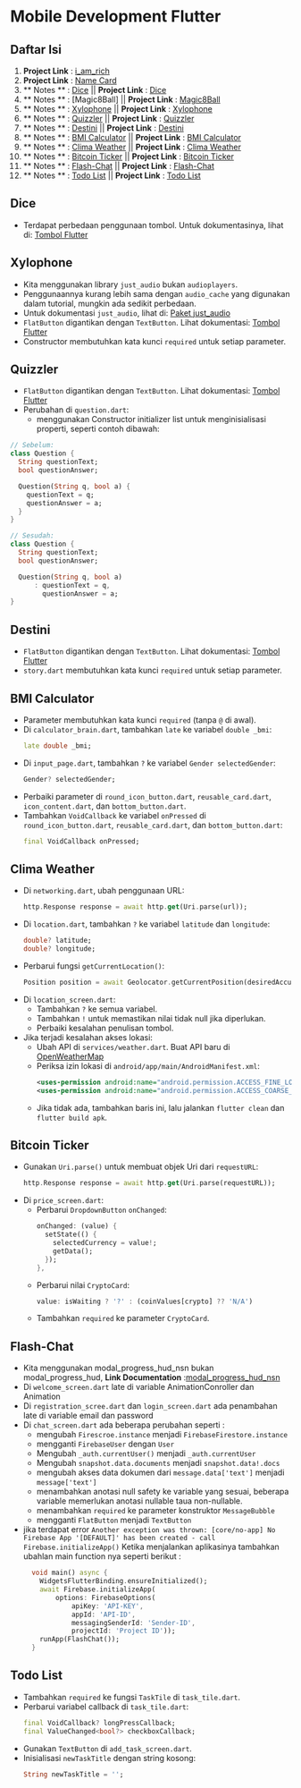 # Mobile Development Flutter

## Daftar Isi
1. **Project Link** : [i_am_rich](https://github.com/KKSBY/i_am_rich) 
2. **Project Link** : [Name Card](https://github.com/KKSBY/NameCard)
3. ** Notes ** : [Dice](#dice) || **Project Link** : [Dice](https://github.com/KKSBY/Dice)
4. ** Notes ** : [Magic8Ball] || **Project Link** : [Magic8Ball](https://github.com/KKSBY/Magic8Ball)
5. ** Notes ** : [Xylophone](#xylophone) || **Project Link** : [Xylophone](https://github.com/KKSBY/xylophone)
6. ** Notes ** : [Quizzler](#quizzler) ||  **Project Link** : [Quizzler](https://github.com/KKSBY/Quizzler)
7. ** Notes ** : [Destini](#destini) ||  **Project Link** : [Destini](https://github.com/KKSBY/destini)
8. ** Notes ** : [BMI Calculator](#bmi-calculator) ||  **Project Link** : [BMI Calculator](https://github.com/KKSBY/mbi_Calculator)
9. ** Notes ** : [Clima Weather](#clima-weather) ||  **Project Link** : [Clima Weather](https://github.com/KKSBY/ClimaWeather)
10. ** Notes ** : [Bitcoin Ticker](#bitcoin-ticker) ||  **Project Link** : [Bitcoin Ticker](https://github.com/KKSBY/Bitcoin_Ticker)
11. ** Notes ** : [Flash-Chat](#Flash-Chat) || **Project Link** : [Flash-Chat](https://github.com/KKSBY/Flash-Chat)
12. ** Notes ** : [Todo List](#todo-list) || **Project Link** : [Todo List](https://github.com/KKSBY/ToDoList)

## Dice

- Terdapat perbedaan penggunaan tombol. Untuk dokumentasinya, lihat di: [Tombol Flutter](https://docs.flutter.dev/release/breaking-changes/buttons)

## Xylophone

- Kita menggunakan library `just_audio` bukan `audioplayers`.
- Penggunaannya kurang lebih sama dengan `audio_cache` yang digunakan dalam tutorial, mungkin ada sedikit perbedaan.
- Untuk dokumentasi `just_audio`, lihat di: [Paket just_audio](https://pub.dev/packages/just_audio)
- `FlatButton` digantikan dengan `TextButton`. Lihat dokumentasi: [Tombol Flutter](https://docs.flutter.dev/release/breaking-changes/buttons)
- Constructor membutuhkan kata kunci `required` untuk setiap parameter.

## Quizzler

- `FlatButton` digantikan dengan `TextButton`. Lihat dokumentasi: [Tombol Flutter](https://docs.flutter.dev/release/breaking-changes/buttons)
- Perubahan di `question.dart`:
  - menggunakan Constructor initializer list untuk menginisialisasi properti, seperti contoh dibawah:

```dart
// Sebelum:
class Question {
  String questionText;
  bool questionAnswer;

  Question(String q, bool a) {
    questionText = q;
    questionAnswer = a;
  }
}

// Sesudah:
class Question {
  String questionText;
  bool questionAnswer;

  Question(String q, bool a) 
      : questionText = q,
        questionAnswer = a;
}
```

## Destini

- `FlatButton` digantikan dengan `TextButton`. Lihat dokumentasi: [Tombol Flutter](https://docs.flutter.dev/release/breaking-changes/buttons)
- `story.dart` membutuhkan kata kunci `required` untuk setiap parameter.

## BMI Calculator

- Parameter membutuhkan kata kunci `required` (tanpa `@` di awal).
- Di `calculator_brain.dart`, tambahkan `late` ke variabel `double _bmi`:
  ```dart
  late double _bmi;
  ```
- Di `input_page.dart`, tambahkan `?` ke variabel `Gender selectedGender`:
  ```dart
  Gender? selectedGender;
  ```
- Perbaiki parameter di `round_icon_button.dart`, `reusable_card.dart`, `icon_content.dart`, dan `bottom_button.dart`.
- Tambahkan `VoidCallback` ke variabel `onPressed` di `round_icon_button.dart`, `reusable_card.dart`, dan `bottom_button.dart`:
  ```dart
  final VoidCallback onPressed;
  ```

## Clima Weather

- Di `networking.dart`, ubah penggunaan URL:
  ```dart
  http.Response response = await http.get(Uri.parse(url));
  ```
- Di `location.dart`, tambahkan `?` ke variabel `latitude` dan `longitude`:
  ```dart
  double? latitude;
  double? longitude;
  ```
- Perbarui fungsi `getCurrentLocation()`:
  ```dart
  Position position = await Geolocator.getCurrentPosition(desiredAccuracy: LocationAccuracy.low);
  ```
- Di `location_screen.dart`:
  - Tambahkan `?` ke semua variabel.
  - Tambahkan `!` untuk memastikan nilai tidak null jika diperlukan.
  - Perbaiki kesalahan penulisan tombol.
- Jika terjadi kesalahan akses lokasi:
  - Ubah API di `services/weather.dart`. Buat API baru di [OpenWeatherMap](https://home.openweathermap.org/api_keys)
  - Periksa izin lokasi di `android/app/main/AndroidManifest.xml`:
    ```xml
    <uses-permission android:name="android.permission.ACCESS_FINE_LOCATION"/>
    <uses-permission android:name="android.permission.ACCESS_COARSE_LOCATION"/>
    ```
  - Jika tidak ada, tambahkan baris ini, lalu jalankan `flutter clean` dan `flutter build apk`.

## Bitcoin Ticker

- Gunakan `Uri.parse()` untuk membuat objek Uri dari `requestURL`:
  ```dart
  http.Response response = await http.get(Uri.parse(requestURL));
  ```
- Di `price_screen.dart`:
  - Perbarui `DropdownButton` `onChanged`:
    ```dart
    onChanged: (value) {
      setState(() {
        selectedCurrency = value!;
        getData();
      });
    },
    ```
  - Perbarui nilai `CryptoCard`:
    ```dart
    value: isWaiting ? '?' : (coinValues[crypto] ?? 'N/A')
    ```
  - Tambahkan `required` ke parameter `CryptoCard`.

## Flash-Chat
- Kita menggunakan modal_progress_hud_nsn bukan modal_progress_hud, **Link Documentation** :[modal_progress_hud_nsn](https://pub.dev/packages/modal_progress_hud_nsn)
- Di `welcome_screen.dart` late di variable AnimationConroller dan Animation
- Di `registration_scree.dart` dan `login_screen.dart` ada penambahan late di variable email dan password
- Di `chat_screen.dart` ada beberapa perubahan seperti :
  - mengubah `Firescroe.instance` menjadi `FirebaseFirestore.instance`
  - mengganti `FirebaseUser` dengan `User`
  - Mengubah `_auth.currentUser()` menjadi `_auth.currentUser`
  - Mengubah `snapshot.data.documents` menjadi `snapshot.data!.docs`
  - mengubah akses data dokumen dari `message.data['text']` menjadi `message['text']`
  - menambahkan anotasi null safety ke variable yang sesuai, beberapa variable memerlukan anotasi nullable taua non-nullable.
  - menambahkan `required` ke parameter konstruktor `MessageBubble`
  - mengganti `FlatButton` menjadi `TextButton`
- jika terdapat error `Another exception was thrown: [core/no-app] No Firebase App '[DEFAULT]' has been created - call Firebase.initializeApp()` Ketika menjalankan aplikasinya tambahkan ubahlan main function nya seperti berikut :
  ```dart
    void main() async {
      WidgetsFlutterBinding.ensureInitialized();
      await Firebase.initializeApp(
          options: FirebaseOptions(
              apiKey: 'API-KEY',
              appId: 'API-ID',
              messagingSenderId: 'Sender-ID',
              projectId: 'Project ID'));
      runApp(FlashChat());
    }
    ```

## Todo List

- Tambahkan `required` ke fungsi `TaskTile` di `task_tile.dart`.
- Perbarui variabel callback di `task_tile.dart`:
  ```dart
  final VoidCallback? longPressCallback;
  final ValueChanged<bool?> checkboxCallback;
  ```
- Gunakan `TextButton` di `add_task_screen.dart`.
- Inisialisasi `newTaskTitle` dengan string kosong:
  ```dart
  String newTaskTitle = '';
  ```
